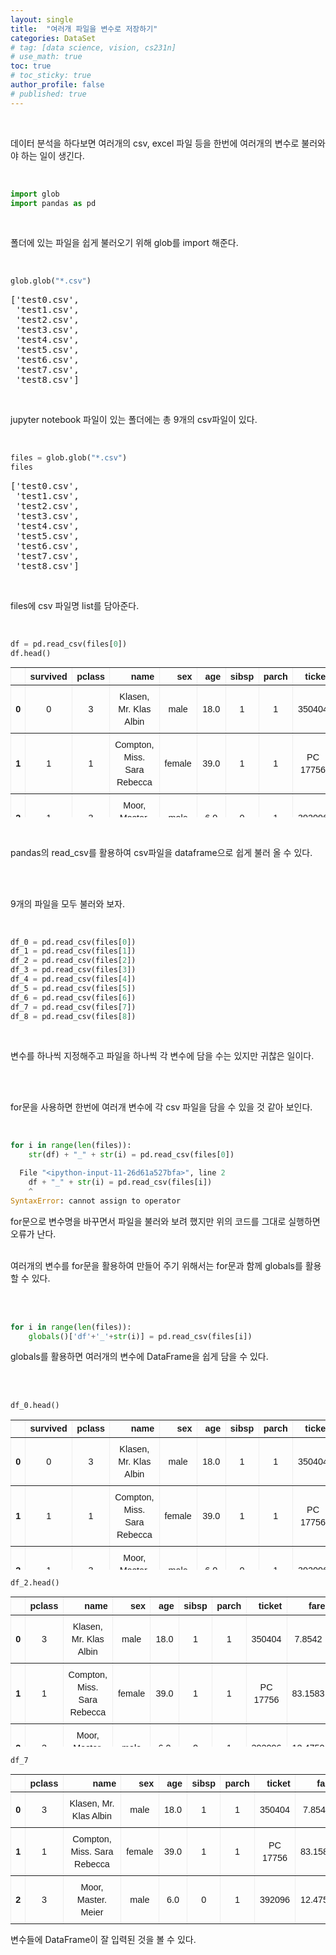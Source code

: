 ```yaml
---
layout: single
title:  "여러개 파일을 변수로 저장하기"
categories: DataSet
# tag: [data science, vision, cs231n]
# use_math: true
toc: true
# toc_sticky: true
author_profile: false
# published: true
---
```


<head>
  <style>
    table.dataframe {
      white-space: normal;
      width: 100%;
      height: 240px;
      display: block;
      overflow: auto;
      font-family: Arial, sans-serif;
      font-size: 0.9rem;
      line-height: 20px;
      text-align: center;
      border: 0px !important;
    }

    table.dataframe th {
      text-align: center;
      font-weight: bold;
      padding: 8px;
    }

    table.dataframe td {
      text-align: center;
      padding: 8px;
    }

    table.dataframe tr:hover {
      background: #b8d1f3; 
    }

    .output_prompt {
      overflow: auto;
      font-size: 0.9rem;
      line-height: 1.45;
      border-radius: 0.3rem;
      -webkit-overflow-scrolling: touch;
      padding: 0.8rem;
      margin-top: 0;
      margin-bottom: 15px;
      font: 1rem Consolas, "Liberation Mono", Menlo, Courier, monospace;
      color: $code-text-color;
      border: solid 1px $border-color;
      border-radius: 0.3rem;
      word-break: normal;
      white-space: pre;
    }

  .dataframe tbody tr th:only-of-type {
      vertical-align: middle;
  }

  .dataframe tbody tr th {
      vertical-align: top;
  }

  .dataframe thead th {
      text-align: center !important;
      padding: 8px;
  }

  .page__content p {
      margin: 0 0 0px !important;
  }

  .page__content p > strong {
    font-size: 0.8rem !important;
  }

  </style>
</head>

<br/>

데이터 분석을 하다보면 여러개의 csv, excel 파일 등을 한번에 여러개의 변수로 불러와야 하는 일이 생긴다.  

<br/>









```python
import glob
import pandas as pd
```


<br/>

폴더에 있는 파일을 쉽게 불러오기 위해 glob를 import 해준다.

<br/>



```python
glob.glob("*.csv")
```



<pre>
['test0.csv',
 'test1.csv',
 'test2.csv',
 'test3.csv',
 'test4.csv',
 'test5.csv',
 'test6.csv',
 'test7.csv',
 'test8.csv']
</pre>

<br/>

jupyter notebook 파일이 있는 폴더에는 총 9개의 csv파일이 있다.

<br/>


```python
files = glob.glob("*.csv")
files
```



<pre>
['test0.csv',
 'test1.csv',
 'test2.csv',
 'test3.csv',
 'test4.csv',
 'test5.csv',
 'test6.csv',
 'test7.csv',
 'test8.csv']
</pre>

<br/>

files에 csv 파일명 list를 담아준다.

<br/>


```python
df = pd.read_csv(files[0])
df.head()
```

<div>
<style scoped>
    .dataframe tbody tr th:only-of-type {
        vertical-align: middle;
    }

    .dataframe tbody tr th {
        vertical-align: top;
    }

    .dataframe thead th {
        text-align: right;
    }
</style>
<table border="1" class="dataframe">
  <thead>
    <tr style="text-align: right;">
      <th></th>
      <th>survived</th>
      <th>pclass</th>
      <th>name</th>
      <th>sex</th>
      <th>age</th>
      <th>sibsp</th>
      <th>parch</th>
      <th>ticket</th>
      <th>fare</th>
      <th>cabin</th>
      <th>embarked</th>
    </tr>
  </thead>
  <tbody>
    <tr>
      <th>0</th>
      <td>0</td>
      <td>3</td>
      <td>Klasen, Mr. Klas Albin</td>
      <td>male</td>
      <td>18.0</td>
      <td>1</td>
      <td>1</td>
      <td>350404</td>
      <td>7.8542</td>
      <td>NaN</td>
      <td>S</td>
    </tr>
    <tr>
      <th>1</th>
      <td>1</td>
      <td>1</td>
      <td>Compton, Miss. Sara Rebecca</td>
      <td>female</td>
      <td>39.0</td>
      <td>1</td>
      <td>1</td>
      <td>PC 17756</td>
      <td>83.1583</td>
      <td>E49</td>
      <td>C</td>
    </tr>
    <tr>
      <th>2</th>
      <td>1</td>
      <td>3</td>
      <td>Moor, Master. Meier</td>
      <td>male</td>
      <td>6.0</td>
      <td>0</td>
      <td>1</td>
      <td>392096</td>
      <td>12.4750</td>
      <td>E121</td>
      <td>S</td>
    </tr>
    <tr>
      <th>3</th>
      <td>1</td>
      <td>1</td>
      <td>Homer, Mr. Harry ("Mr E Haven")</td>
      <td>male</td>
      <td>35.0</td>
      <td>0</td>
      <td>0</td>
      <td>111426</td>
      <td>26.5500</td>
      <td>NaN</td>
      <td>C</td>
    </tr>
    <tr>
      <th>4</th>
      <td>0</td>
      <td>3</td>
      <td>Toufik, Mr. Nakli</td>
      <td>male</td>
      <td>NaN</td>
      <td>0</td>
      <td>0</td>
      <td>2641</td>
      <td>7.2292</td>
      <td>NaN</td>
      <td>C</td>
    </tr>
  </tbody>
</table>
</div>


<br/>

pandas의 read_csv를 활용하여 csv파일을 dataframe으로 쉽게 불러 올 수 있다. 

<br/>

<br/>

9개의 파일을 모두 불러와 보자.

<br/>



```python
df_0 = pd.read_csv(files[0])
df_1 = pd.read_csv(files[1])
df_2 = pd.read_csv(files[2])
df_3 = pd.read_csv(files[3])
df_4 = pd.read_csv(files[4])
df_5 = pd.read_csv(files[5])
df_6 = pd.read_csv(files[6])
df_7 = pd.read_csv(files[7])
df_8 = pd.read_csv(files[8])
```

<br/>

변수를 하나씩 지정해주고 파일을 하나씩 각 변수에 담을 수는 있지만 귀찮은 일이다.

<br/>

<br/>

for문을 사용하면 한번에 여러개 변수에 각 csv 파일을 담을 수 있을 것 같아 보인다.

<br/>



```python
for i in range(len(files)):
    str(df) + "_" + str(i) = pd.read_csv(files[0])

  File "<ipython-input-11-26d61a527bfa>", line 2
    df + "_" + str(i) = pd.read_csv(files[i])
    ^
SyntaxError: cannot assign to operator
```

for문으로 변수명을 바꾸면서 파일을 불러와 보려 했지만 위의 코드를 그대로 실행하면 오류가 난다.
<br/><br/>


여러개의 변수를 for문을 활용하여 만들어 주기 위해서는 for문과 함께 globals를 활용할 수 있다. 

<br/><br/>

```python
for i in range(len(files)):
    globals()['df'+'_'+str(i)] = pd.read_csv(files[i])
```
globals를 활용하면 여러개의 변수에 DataFrame을  쉽게 담을 수 있다.

<br/><br/>


```python
df_0.head()
```

<div>
<style scoped>
    .dataframe tbody tr th:only-of-type {
        vertical-align: middle;
    }

    .dataframe tbody tr th {
        vertical-align: top;
    }

    .dataframe thead th {
        text-align: right;
    }
</style>
<table border="1" class="dataframe">
  <thead>
    <tr style="text-align: right;">
      <th></th>
      <th>survived</th>
      <th>pclass</th>
      <th>name</th>
      <th>sex</th>
      <th>age</th>
      <th>sibsp</th>
      <th>parch</th>
      <th>ticket</th>
      <th>fare</th>
      <th>cabin</th>
      <th>embarked</th>
    </tr>
  </thead>
  <tbody>
    <tr>
      <th>0</th>
      <td>0</td>
      <td>3</td>
      <td>Klasen, Mr. Klas Albin</td>
      <td>male</td>
      <td>18.0</td>
      <td>1</td>
      <td>1</td>
      <td>350404</td>
      <td>7.8542</td>
      <td>NaN</td>
      <td>S</td>
    </tr>
    <tr>
      <th>1</th>
      <td>1</td>
      <td>1</td>
      <td>Compton, Miss. Sara Rebecca</td>
      <td>female</td>
      <td>39.0</td>
      <td>1</td>
      <td>1</td>
      <td>PC 17756</td>
      <td>83.1583</td>
      <td>E49</td>
      <td>C</td>
    </tr>
    <tr>
      <th>2</th>
      <td>1</td>
      <td>3</td>
      <td>Moor, Master. Meier</td>
      <td>male</td>
      <td>6.0</td>
      <td>0</td>
      <td>1</td>
      <td>392096</td>
      <td>12.4750</td>
      <td>E121</td>
      <td>S</td>
    </tr>
    <tr>
      <th>3</th>
      <td>1</td>
      <td>1</td>
      <td>Homer, Mr. Harry ("Mr E Haven")</td>
      <td>male</td>
      <td>35.0</td>
      <td>0</td>
      <td>0</td>
      <td>111426</td>
      <td>26.5500</td>
      <td>NaN</td>
      <td>C</td>
    </tr>
    <tr>
      <th>4</th>
      <td>0</td>
      <td>3</td>
      <td>Toufik, Mr. Nakli</td>
      <td>male</td>
      <td>NaN</td>
      <td>0</td>
      <td>0</td>
      <td>2641</td>
      <td>7.2292</td>
      <td>NaN</td>
      <td>C</td>
    </tr>
  </tbody>
</table>
</div>



```python
df_2.head()
```

<div>
<style scoped>
    .dataframe tbody tr th:only-of-type {
        vertical-align: middle;
    }

    .dataframe tbody tr th {
        vertical-align: top;
    }

    .dataframe thead th {
        text-align: right;
    }
</style>
<table border="1" class="dataframe">
  <thead>
    <tr style="text-align: right;">
      <th></th>
      <th>pclass</th>
      <th>name</th>
      <th>sex</th>
      <th>age</th>
      <th>sibsp</th>
      <th>parch</th>
      <th>ticket</th>
      <th>fare</th>
      <th>cabin</th>
      <th>embarked</th>
    </tr>
  </thead>
  <tbody>
    <tr>
      <th>0</th>
      <td>3</td>
      <td>Klasen, Mr. Klas Albin</td>
      <td>male</td>
      <td>18.0</td>
      <td>1</td>
      <td>1</td>
      <td>350404</td>
      <td>7.8542</td>
      <td>NaN</td>
      <td>S</td>
    </tr>
    <tr>
      <th>1</th>
      <td>1</td>
      <td>Compton, Miss. Sara Rebecca</td>
      <td>female</td>
      <td>39.0</td>
      <td>1</td>
      <td>1</td>
      <td>PC 17756</td>
      <td>83.1583</td>
      <td>E49</td>
      <td>C</td>
    </tr>
    <tr>
      <th>2</th>
      <td>3</td>
      <td>Moor, Master. Meier</td>
      <td>male</td>
      <td>6.0</td>
      <td>0</td>
      <td>1</td>
      <td>392096</td>
      <td>12.4750</td>
      <td>E121</td>
      <td>S</td>
    </tr>
    <tr>
      <th>3</th>
      <td>1</td>
      <td>Homer, Mr. Harry ("Mr E Haven")</td>
      <td>male</td>
      <td>35.0</td>
      <td>0</td>
      <td>0</td>
      <td>111426</td>
      <td>26.5500</td>
      <td>NaN</td>
      <td>C</td>
    </tr>
    <tr>
      <th>4</th>
      <td>3</td>
      <td>Toufik, Mr. Nakli</td>
      <td>male</td>
      <td>NaN</td>
      <td>0</td>
      <td>0</td>
      <td>2641</td>
      <td>7.2292</td>
      <td>NaN</td>
      <td>C</td>
    </tr>
  </tbody>
</table>
</div>



```python
df_7
```

<div>
<style scoped>
    .dataframe tbody tr th:only-of-type {
        vertical-align: middle;
    }

    .dataframe tbody tr th {
        vertical-align: top;
    }

    .dataframe thead th {
        text-align: right;
    }
</style>
<table border="1" class="dataframe">
  <thead>
    <tr style="text-align: right;">
      <th></th>
      <th>pclass</th>
      <th>name</th>
      <th>sex</th>
      <th>age</th>
      <th>sibsp</th>
      <th>parch</th>
      <th>ticket</th>
      <th>fare</th>
      <th>cabin</th>
      <th>embarked</th>
    </tr>
  </thead>
  <tbody>
    <tr>
      <th>0</th>
      <td>3</td>
      <td>Klasen, Mr. Klas Albin</td>
      <td>male</td>
      <td>18.0</td>
      <td>1</td>
      <td>1</td>
      <td>350404</td>
      <td>7.8542</td>
      <td>NaN</td>
      <td>S</td>
    </tr>
    <tr>
      <th>1</th>
      <td>1</td>
      <td>Compton, Miss. Sara Rebecca</td>
      <td>female</td>
      <td>39.0</td>
      <td>1</td>
      <td>1</td>
      <td>PC 17756</td>
      <td>83.1583</td>
      <td>E49</td>
      <td>C</td>
    </tr>
    <tr>
      <th>2</th>
      <td>3</td>
      <td>Moor, Master. Meier</td>
      <td>male</td>
      <td>6.0</td>
      <td>0</td>
      <td>1</td>
      <td>392096</td>
      <td>12.4750</td>
      <td>E121</td>
      <td>S</td>
    </tr>
    <tr>
      <th>3</th>
      <td>1</td>
      <td>Homer, Mr. Harry ("Mr E Haven")</td>
      <td>male</td>
      <td>35.0</td>
      <td>0</td>
      <td>0</td>
      <td>111426</td>
      <td>26.5500</td>
      <td>NaN</td>
      <td>C</td>
    </tr>
    <tr>
      <th>4</th>
      <td>3</td>
      <td>Toufik, Mr. Nakli</td>
      <td>male</td>
      <td>NaN</td>
      <td>0</td>
      <td>0</td>
      <td>2641</td>
      <td>7.2292</td>
      <td>NaN</td>
      <td>C</td>
    </tr>
    <tr>
      <th>5</th>
      <td>2</td>
      <td>Herman, Mrs. Samuel (Jane Laver)</td>
      <td>female</td>
      <td>48.0</td>
      <td>1</td>
      <td>2</td>
      <td>220845</td>
      <td>65.0000</td>
      <td>NaN</td>
      <td>S</td>
    </tr>
    <tr>
      <th>6</th>
      <td>3</td>
      <td>Gheorgheff, Mr. Stanio</td>
      <td>male</td>
      <td>NaN</td>
      <td>0</td>
      <td>0</td>
      <td>349254</td>
      <td>7.8958</td>
      <td>NaN</td>
      <td>C</td>
    </tr>
    <tr>
      <th>7</th>
      <td>3</td>
      <td>Vander Cruyssen, Mr. Victor</td>
      <td>male</td>
      <td>47.0</td>
      <td>0</td>
      <td>0</td>
      <td>345765</td>
      <td>9.0000</td>
      <td>NaN</td>
      <td>S</td>
    </tr>
    <tr>
      <th>8</th>
      <td>1</td>
      <td>Isham, Miss. Ann Elizabeth</td>
      <td>female</td>
      <td>50.0</td>
      <td>0</td>
      <td>0</td>
      <td>PC 17595</td>
      <td>28.7125</td>
      <td>C49</td>
      <td>C</td>
    </tr>
    <tr>
      <th>9</th>
      <td>3</td>
      <td>Lefebre, Miss. Ida</td>
      <td>female</td>
      <td>NaN</td>
      <td>3</td>
      <td>1</td>
      <td>4133</td>
      <td>25.4667</td>
      <td>NaN</td>
      <td>S</td>
    </tr>
  </tbody>
</table>
</div>


변수들에 DataFrame이 잘 입력된 것을 볼 수 있다.


